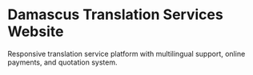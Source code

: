 # Damascus Translation Services Website

Responsive translation service platform with multilingual support, online payments, and quotation system.
